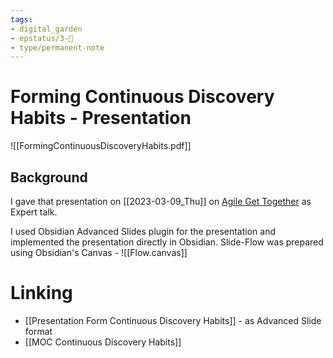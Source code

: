 ```yaml
---
tags: 
- digital_garden
- epstatus/3-🌳
- type/permanent-note
---
```

# Forming Continuous Discovery Habits - Presentation


![[FormingContinuousDiscoveryHabits.pdf]]
## Background
I gave that presentation on [[2023-03-09_Thu]] on [Agile Get Together](https://www.agile-gt.com/details-registrierung/how-to-form-continuous-discovery-habits-at-blinkist-expert-talk) as Expert talk.

I used Obsidian Advanced Slides plugin for the presentation and implemented the presentation directly in Obsidian. Slide-Flow was prepared using Obsidian's Canvas - ![[Flow.canvas]]

# Linking
* [[Presentation Form Continuous Discovery Habits]] - as Advanced Slide format
* [[MOC Continuous Discovery Habits]]

